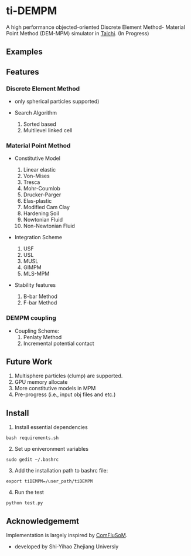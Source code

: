 # ti-DEMPM 
A high performance objected-oriented Discrete Element Method- Material Point Method (DEM-MPM) simulator in [Taichi](https://github.com/taichi-dev/taichi). (In Progress) 

## Examples

## Features
### Discrete Element Method 
  - only spherical particles supported)

  - Search Algorithm
    1. Sorted based
    2. Multilevel linked cell

### Material Point Method 
  - Constitutive Model
    1. Linear elastic
    2. Von-Mises
    3. Tresca
    4. Mohr-Coumlob
    5. Drucker-Parger
    6. Elas-plastic
    7. Modified Cam Clay
    8. Hardening Soil
    9. Nowtonian Fluid
    10. Non-Newtonian Fluid

  - Integration Scheme
    1. USF
    2. USL
    3. MUSL
    4. GIMPM
    5. MLS-MPM

  - Stability features
    1. B-bar Method
    2. F-bar Method

### DEMPM coupling
  - Coupling Scheme:
    1. Penlaty Method
    2. Incremental potential contact

## Future Work
  1. Multisphere particles (clump) are supported.
  2. GPU memory allocate
  3. More constitutive models in MPM
  4. Pre-progress (i.e., input obj files and etc.)

## Install
1. Install essential dependencies
```
bash requirements.sh
```
2. Set up eniveronment variables
```
sudo gedit ~/.bashrc
```
3. Add the installation path to bashrc file:
```
export tiDEMPM=/user_path/tiDEMPM
```
4. Run the test
```
python test.py
```

## Acknowledgememt
Implementation is largely inspired by [ComFluSoM](https://github.com/peizhang-cn/ComFluSoM).

- developed by Shi-Yihao Zhejiang Universiy
